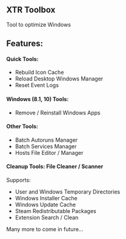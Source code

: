 ## XTR Toolbox
Tool to optimize Windows

## Features:
#### Quick Tools:
- Rebuild Icon Cache
- Reload Desktop Windows Manager
- Reset Event Logs

#### Windows (8.1, 10) Tools:
- Remove / Reinstall Windows Apps

#### Other Tools:
- Batch Autoruns Manager
- Batch Services Manager
- Hosts File Editor / Manager

#### Cleanup Tools: File Cleaner / Scanner 
Supports:
- User and Windows Temporary Directories
- Windows Installer Cache
- Windows Update Cache
- Steam Redistributable Packages
- Extension Search / Clean

Many more to come in future...
